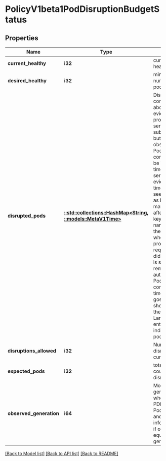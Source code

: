 # PolicyV1beta1PodDisruptionBudgetStatus

## Properties
Name | Type | Description | Notes
------------ | ------------- | ------------- | -------------
**current_healthy** | **i32** | current number of healthy pods | [default to null]
**desired_healthy** | **i32** | minimum desired number of healthy pods | [default to null]
**disrupted_pods** | [**::std::collections::HashMap<String, ::models::MetaV1Time>**](io.k8s.apimachinery.pkg.apis.meta.v1.Time.md) | DisruptedPods contains information about pods whose eviction was processed by the API server eviction subresource handler but has not yet been observed by the PodDisruptionBudget controller. A pod will be in this map from the time when the API server processed the eviction request to the time when the pod is seen by PDB controller as having been marked for deletion (or after a timeout). The key in the map is the name of the pod and the value is the time when the API server processed the eviction request. If the deletion didn&#39;t occur and a pod is still there it will be removed from the list automatically by PodDisruptionBudget controller after some time. If everything goes smooth this map should be empty for the most of the time. Large number of entries in the map may indicate problems with pod deletions. | [default to null]
**disruptions_allowed** | **i32** | Number of pod disruptions that are currently allowed. | [default to null]
**expected_pods** | **i32** | total number of pods counted by this disruption budget | [default to null]
**observed_generation** | **i64** | Most recent generation observed when updating this PDB status. PodDisruptionsAllowed and other status informatio is valid only if observedGeneration equals to PDB&#39;s object generation. | [optional] [default to null]

[[Back to Model list]](../README.md#documentation-for-models) [[Back to API list]](../README.md#documentation-for-api-endpoints) [[Back to README]](../README.md)


